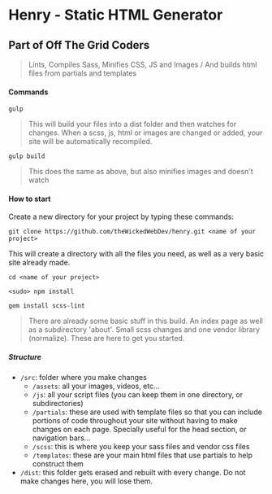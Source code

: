 # Henry - Static HTML Generator

## Part of Off The Grid Coders

>Lints, Compiles Sass, Minifies CSS, JS and Images / And builds html files from partials and templates

#### Commands
`gulp`
>This will build your files into a dist folder and then watches for changes. When a scss, js, html or images are changed or added, your site will be automatically recompiled.

`gulp build`
>This does the same as above, but also minifies images and doesn't watch

#### How to start

Create a new directory for your project by typing these commands:

`git clone https://github.com/theWickedWebDev/henry.git <name of your project>`

This will create a directory with all the files you need, as well as a very basic site already made.

`cd <name of your project>`

`<sudo> npm install`

`gem install scss-lint`

> There are already some basic stuff in this build.  An index page as well as a subdirectory 'about'.  Small scss changes and one vendor library (normalize). These are here to get you started.

##### Structure
- `/src`: folder where you make changes
  + `/assets`: all your images, videos, etc...
  + `/js`: all your script files (you can keep them in one directory, or subdirectories)
  + `/partials`: these are used with template files so that you can include portions of code throughout your site without having to make changes on each page. Specially useful for the head section, or navigation bars...
  + `/scss`: this is where you keep your sass files and vendor css files
  + `/templates`: these are your main html files that use partials to help construct them
- `/dist`: this folder gets erased and rebuilt with every change. Do not make changes here, you will lose them.